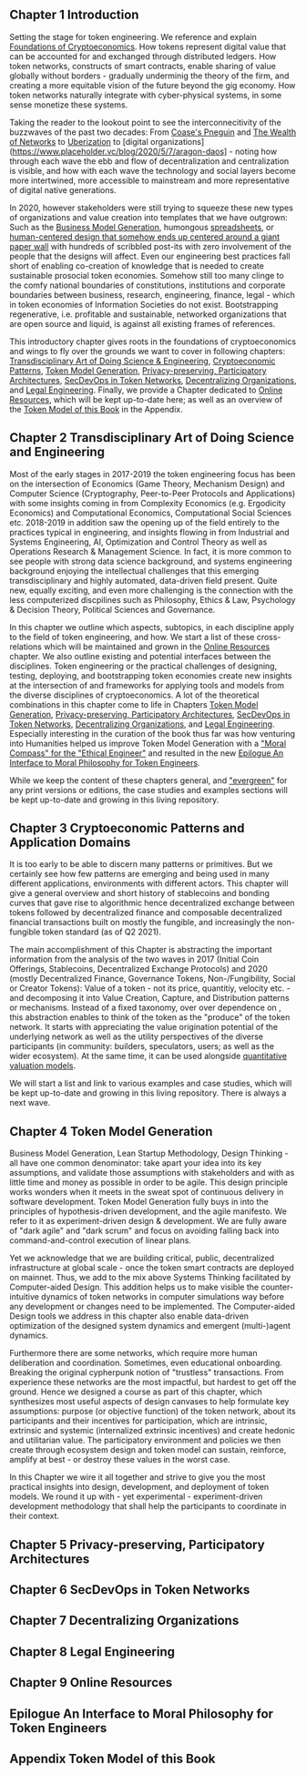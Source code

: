 ## Chapter 1 Introduction 

Setting the stage for token engineering. We reference and explain [Foundations of Cryptoeconomics](https://epub.wu.ac.at/7309/8/Foundations%20of%20Cryptoeconomic%20Systems.pdf). How tokens represent digital value that can be accounted for and exchanged through distributed ledgers.  How token networks, constructs of smart contracts, enable sharing of value globally without borders - gradually underminig the theory of the firm, and creating a more equitable vision of the future beyond the gig economy. How token networks naturally integrate with cyber-physical systems, in some sense monetize these systems. 

Taking the reader to the lookout point to see the interconnecitivity of the buzzwaves of the past two decades: From [Coase's Pneguin](https://cyber.harvard.edu/wealth_of_networks/Main_Page) and [The Wealth of Networks](http://www.benkler.org/Benkler_Wealth_Of_Networks.pdf) to [Uberization](https://en.wikipedia.org/wiki/Uberisation) to [digital organizations](https://www.placeholder.vc/blog/2020/5/7/aragon-daos] - noting how through each wave the ebb and flow of decentralization and centralization is visible, and how with each wave the technology and social layers become more intertwined, more accessible to mainstream and more representative of digital native generations.   

In 2020, however stakeholders were still trying to squeeze these new types of organizations and value creation into templates that we have outgrown: Such as the [Business Model Generation](https://www.strategyzer.com/books/business-model-generation), humongous [spreadsheets](https://thesystemsthinker.com/from-spreadsheets-to-system-dynamics-models), or [human-centered design that somehow ends up centered around a giant paper wall](https://www.slideshare.net/hotstudio/cant-we-all-get-along-humancentered-design-meets-agile-presentation/8-Waterfall_method_is_best_when) with hundreds of scribbled post-its with zero involvement of the people that the designs will affect. Even our engineering best practices fall short of enabling co-creation of knowledge that is needed to create sustainable prosocial token economies. Somehow still too many clinge to the comfy national boundaries of constitutions, institutions and corporate boundaries between business, research, engineering, finance, legal - which in token economies of Information Societies do not exist. Bootstrapping regenerative, i.e. profitable and sustainable,  networked organizations that are open source and liquid, is against all existing frames of references. 

This introductory chapter gives roots in the foundations of cryptoeconomics and wings to fly over the grounds we want to cover in following chapters: [Transdisciplinary Art of Doing Science & Engineering](#chapter-2-transdisciplinars-art-of-doing-science-and-engineering), [Cryptoeconomic Patterns](#chapter-3-cryptoeconomic-patterns), [Token Model Generation](#chapter-4-token-model-generation), [Privacy-preserving, Participatory Architectures](#chapter-5-privacy-preserving,-participatory-architectures), [SecDevOps in Token Networks](#chapter-6-secdevops-in-token-networks), [Decentralizing Organizations](#chapter-7-decentralizing-organizations), and [Legal Engineering](#chapter-8-legal-engineering). Finally, we provide a Chapter dedicated to [Online Resources](#chapter-9-online-resources), which will be kept up-to-date here; as well as an overview of the [Token Model of this Book](#appendix-token-model-of-this-book) in the Appendix.    

## Chapter 2 Transdisciplinary Art of Doing Science and Engineering

Most of the early stages in 2017-2019 the token engineering focus has been on the intersection of Economics (Game Theory, Mechanism Design) and Computer Science (Cryptography, Peer-to-Peer Protocols and Applications) with some insights coming in from Complexity Economics (e.g. Ergodicity Economics) and Computational Economics, Computational Social Sciences etc. 2018-2019 in addition saw the opening up of the field entirely to the practices typical in engineering, and insights flowing in from Industrial and Systems Engineering, AI, Optimization and Control Theory as well as Operations Research & Management Science. In fact, it is more common to see people with strong data science background, and systems engineering background enjoying the intellectual challenges that this emerging transdisciplinary and highly automated, data-driven field present. Quite new, equally exciting, and even more challenging is the connection with the less computerized discpilines such as Philosophy, Ethics & Law, Psychology & Decision Theory, Political Sciences and Governance.

In this chapter we outline which aspects, subtopics, in each discipline apply to the field of token engineering, and how. We start a list of these cross-relations which will be maintained and grown in the [Online Resources](#chapter-9-online-resources) chapter. We also outline existing and potential interfaces between the disciplines.  Token engineering or the practical challenges of designing, testing, deploying, and bootstrapping token economies create new insights at the intersection of and frameworks for applying tools and models from the diverse disciplines of cryptoeconomics. A lot of the theoretical combinations in this chapter come to life in Chapters [Token Model Generation](#chapter-4-token-model-generation),  [Privacy-preserving, Participatory Architectures](#chapter-5-privacy-preserving,-participatory-architectures), [SecDevOps in Token Networks](#chapter-6-secdevops-in-token-networks), [Decentralizing Organizations](#chapter-7-decentralizing-organizations), and [Legal Engineering](#chapter-8-legal-engineering). Especially interesting in the curation of the book thus far was how venturing into Humanities helped us improve Token Model Generation with a ["Moral Compass" for the "Ethical Engineer"](https://www.britannica.com/story/whats-the-difference-between-morality-and-ethics) and resulted in the new [Epilogue An Interface to Moral Philosophy for Token Engineers](#epilogue-an-interface-to-moral-philosophy-for-token-engineers). 

While we keep the content of these chapters general, and ["evergreen"](https://publish.obsidian.md/andymatuschak/Evergreen+notes) for any print versions or editions, the case studies and examples sections will be kept up-to-date and growing in this living repository.

## Chapter 3 Cryptoeconomic Patterns and Application Domains

It is too early to be able to discern many patterns or primitives. But we certainly see how few patterns are emerging and being used in many different applications, environments with different actors. This chapter will give a general overview and short history of stablecoins and bonding curves that gave rise to algorithmic hence decentralized exchange between tokens followed by decentralized finance and composable decentralized financial transactions built on mostly the fungible, and increasingly the non-fungible token standard (as of Q2 2021). 

The main accomplishment of this Chapter is abstracting the important information from the analysis of the two waves in 2017 (Initial Coin Offerings, Stablecoins, Decentralized Exchange Protocols) and 2020 (mostly Decentralized Finance, Governance Tokens, Non-/Fungibility, Social or Creator Tokens): Value of a token - not its price, quantitiy, velocity etc. - and decomposing it into Value Creation, Capture, and Distribution patterns or mechanisms. Instead of a fixed taxonomy, over over dependence on , this abstraction enables to think of the token as the "produce" of the token network. It starts with appreciating the value origination potential of the underlying network as well as the utility perspectives of the diverse participants (in community: builders, speculators, users; as well as the wider ecosystem). At the same time, it can be used alongside [quantitative valuation models](https://vitalik.ca/general/2017/10/17/moe.html).

We will start a list and link to various examples and case studies, which will be kept up-to-date and growing in this living repository. There is always a next wave.

## Chapter 4 Token Model Generation

Business Model Generation, Lean Startup Methodology, Design Thinking - all have one common denominator: take apart your idea into its key assumptions, and validate those assumptions with stakeholders and with as little time and money as possible in order to be agile. This design principle works wonders when it meets in the sweat spot of continuous delivery in software development. Token Model Generation fully buys in into the principles of hypothesis-driven development, and the agile manifesto. We refer to it as experiment-driven design & development. We are fully aware of "dark agile" and "dark scrum" and focus on avoiding falling back into command-and-control execution of linear plans.

Yet we acknowledge that we are building critical, public, decentralized infrastructure at global scale - once the token smart contracts are deployed on mainnet. Thus, we add to the mix above Systems Thinking facilitated by Computer-aided Design. This addition helps us to make visible the counter-intuitive dynamics of token networks in computer simulations way before any development or changes need to be implemented. The Computer-aided Design tools we address in this chapter also enable data-driven optimization of the designed system dynamics and emergent (multi-)agent dynamics. 

Furthermore there are some networks, which require more human deliberation and coordination. Sometimes, even educational onboarding. Breaking the original cypherpunk notion of "trustless" transactions. From experience these networks are the most impactful, but hardest to get off the ground. Hence we designed a course as part of this chapter, which synthesizes most useful aspects of design canvases to help formulate key assumptions: purpose (or objective function) of the token network, about its participants and their incentives for participation, which are intrinsic, extrinsic and systemic (internalized extrinsic incentives) and create hedonic and utilitarian value. The participatory environment and policies we then create through ecosystem design and token model can sustain, reinforce, amplify at best - or  destroy these values in the worst case. 

In this Chapter we wire it all together and strive to give you the most practical insights into design, development, and deployment of token models. We round it up with - yet experimental - experiment-driven development methodology that shall help the participants to coordinate in their context.


## Chapter 5 Privacy-preserving, Participatory Architectures

## Chapter 6 SecDevOps in Token Networks

## Chapter 7 Decentralizing Organizations

## Chapter 8 Legal Engineering

## Chapter 9 Online Resources

## Epilogue An Interface to Moral Philosophy for Token Engineers

## Appendix Token Model of this Book
